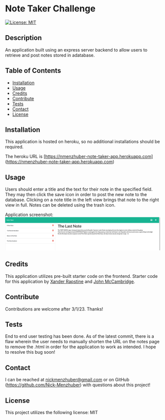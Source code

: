 # Note Taker Challenge
  

[![License: MIT](https://img.shields.io/badge/License-MIT-blue.svg)](https://opensource.org/licenses/MIT)
 
## Description 

An application built using an express server backend to allow users to retrieve and post notes stored in adatabase.



## Table of Contents
* [Installation](#installation)
* [Usage](#usage)
* [Credits](#credits)
* [Contribute](#contribute)
* [Tests](#tests)
* [Contact](#contact)
* [License](#license)

## Installation 

This application is hosted on heroku, so no additional installations should be required. 

The heroku URL is [https://nmenzhuber-note-taker-app.herokuapp.com] (https://nmenzhuber-note-taker-app.herokuapp.com)



## Usage 

Users should enter a title and the text for their note in the specified field. They may then click the save icon in order to post the new note to the database. Clicking on a note title in the left view brings that note to the right view in full. Notes can be deleted using the trash icon.

Application screenshot:
![application screenshot](./assets/images/screenshot.png)



## Credits 



This application utilizes pre-built starter code on the frontend. Starter code for this application by [Xander Rapstine](https://github.com/Xandromus) and [John McCambridge](https://github.com/nol166). 



## Contribute 

Contributions are welcome after 3/1/23. Thanks!



## Tests 

End to end user testing has been done. As of the latest commit, there is a flaw wherein the user needs to manually shorten the URL on the notes page to remove the .html in order for the application to work as intended. I hope to resolve this bug soon!



## Contact
I can be reached at nickmenzhuber@gmail.com or on GitHub (https://github.com/Nick-Menzhuber) with questions about this project!

## License 

This project utilizes the following license: MIT